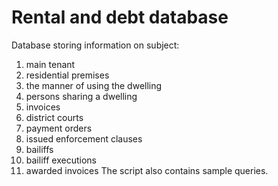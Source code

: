# Rental and debt database
Database storing information on subject:
1.	main tenant
2.	residential premises
3.	the manner of using the dwelling
4.	persons sharing a dwelling
5.	invoices
6.	district courts
7.	payment orders
8.	issued enforcement clauses
9.	bailiffs
10.	bailiff executions
11.	awarded invoices
The script also contains sample queries. 

